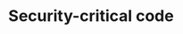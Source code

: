 ---
lang: en
layout: doc
permalink: /doc/security-critical-code/
redirect_from:
- /en/doc/security-critical-code/
- /doc/SecurityCriticalCode/
- /wiki/SecurityCriticalCode/
- /trac/wiki/SecurityCriticalCode/
redirect_to: https://qubes-doc-rst.readthedocs.io/en/latest/developer/system/security-critical-code.html
ref: 55
title: Security-critical code
---